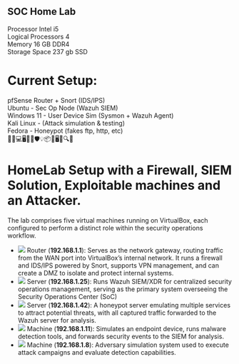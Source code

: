 ## SOC Home Lab

Processor	Intel i5<br>
Logical Processors 	4<br>
Memory	16 GB DDR4<br>
Storage Space	237 gb SSD

# Current Setup:<br>
pfSense Router + Snort (IDS/IPS)<br>
Ubuntu - Sec Op Node (Wazuh SIEM)<br>
Windows 11 - User Device Sim (Sysmon + Wazuh Agent)<br>
Kali Linux - (Attack simulation & testing)<br>
Fedora - Honeypot (fakes ftp, http, etc) <br>
🚨🔧💻🖥️🔌🌐🛡️💡📦🤖🖥️🧱🔍🎯

# HomeLab Setup with a Firewall, SIEM Solution, Exploitable machines and an Attacker.

The lab comprises five virtual machines running on VirtualBox, each configured to perform a distinct role within the security operations workflow. <br>
- <a href="https://www.pfsense.org/"><img src="https://img.shields.io/badge/pfSense-394B5A?logo=pfsense&logoColor=white" /></a> Router (**192.168.1.1**): Serves as the network gateway, routing traffic from the WAN port into VirtualBox’s internal network. It runs a firewall and IDS/IPS powered by Snort, supports VPN management, and can create a DMZ to isolate and protect internal systems.
- <a href="https://ubuntu.com/"><img src="https://img.shields.io/badge/Ubuntu-E95420?logo=ubuntu&logoColor=white" /></a> Server (**192.168.1.25**): Runs Wazuh SIEM/XDR for centralized security operations management, serving as the primary system overseeing the Security Operations Center (SoC)
- <a href="https://fedoraproject.org/"><img src="https://img.shields.io/badge/Fedora-294172?logo=fedora&logoColor=white" /></a> Server (**192.168.1.42**): A honeypot server emulating multiple services to attract potential threats, with all captured traffic forwarded to the Wazuh server for analysis.
- <a href="https://www.microsoft.com/en-us/software-download/windows11"><img src="https://img.shields.io/badge/Windows%2011-0078D6?logo=windows&logoColor=white" /></a> Machine (**192.168.1.11**): Simulates an endpoint device, runs malware detection tools, and forwards security events to the SIEM for analysis.
- <a href="https://www.kali.org/"><img src="https://img.shields.io/badge/Kali_Linux-557C94?logo=linux&logoColor=white&style=for-the-badge" /></a> Machine (**192.168.1.8**): Adversary simulation system used to execute attack campaigns and evaluate detection capabilities.
